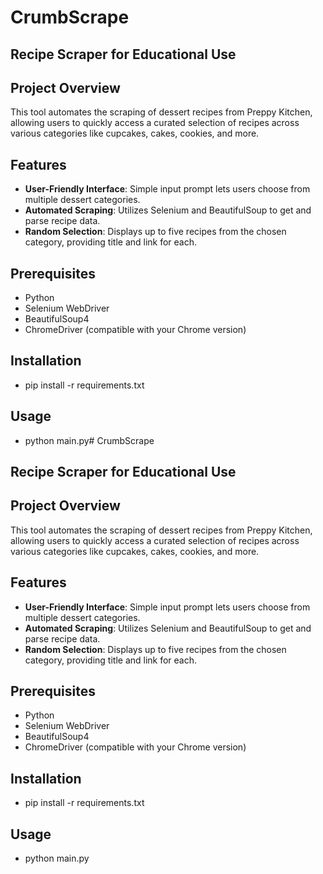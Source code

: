 # CrumbScrape
## Recipe Scraper for Educational Use

## Project Overview
This tool automates the scraping of dessert recipes from Preppy Kitchen, allowing users to quickly access a curated selection of recipes across various categories like cupcakes, cakes, cookies, and more.

## Features
- **User-Friendly Interface**: Simple input prompt lets users choose from multiple dessert categories.
- **Automated Scraping**: Utilizes Selenium and BeautifulSoup to get and parse recipe data.
- **Random Selection**: Displays up to five recipes from the chosen category, providing title and link for each.

## Prerequisites
- Python
- Selenium WebDriver
- BeautifulSoup4
- ChromeDriver (compatible with your Chrome version)

## Installation
- pip install -r requirements.txt
  
## Usage 
- python main.py# CrumbScrape
## Recipe Scraper for Educational Use

## Project Overview
This tool automates the scraping of dessert recipes from Preppy Kitchen, allowing users to quickly access a curated selection of recipes across various categories like cupcakes, cakes, cookies, and more.

## Features
- **User-Friendly Interface**: Simple input prompt lets users choose from multiple dessert categories.
- **Automated Scraping**: Utilizes Selenium and BeautifulSoup to get and parse recipe data.
- **Random Selection**: Displays up to five recipes from the chosen category, providing title and link for each.

## Prerequisites
- Python
- Selenium WebDriver
- BeautifulSoup4
- ChromeDriver (compatible with your Chrome version)

## Installation
- pip install -r requirements.txt
  
## Usage 
- python main.py
